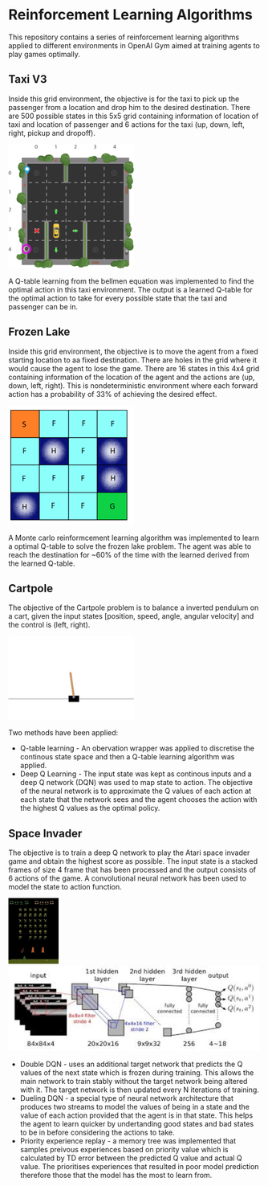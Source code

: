 # Reinforcement Learning Algorithms
This repository contains a series of reinforcement learning algorithms applied to different environments in OpenAI Gym aimed at training agents to play games optimally.

## Taxi V3
Inside this grid environment, the objective is for the taxi to pick up the passenger from a location and drop him to the desired destination. There are 500 possible states in this 5x5 grid containing information of location of taxi and location of passenger and 6 actions for the taxi (up, down, left, right, pickup and dropoff).

<img src="./img/taxi.png" width="250" >

A Q-table learning from the bellmen equation was implemented to find the optimal action in this taxi environment. The output is a learned Q-table for the optimal action to take for every possible state that the taxi and passenger can be in. 

## Frozen Lake
Inside this grid environment, the objective is to move the agent from a fixed starting location to aa fixed destination. There are holes in the grid where it would cause the agent to lose the game. There are 16 states in this 4x4 grid containing information of the location of the agent and the actions are (up, down, left, right). This is nondeterministic environment where each forward action has a probability of 33% of achieving the desired effect. 

<img src="./img/Frozen_Lake.png" width="250">

A Monte carlo reinformcement learning algorithm was implemented to learn a optimal Q-table to solve the frozen lake problem. The agent was able to reach the destination for ~60% of the time with the learned derived from the learned Q-table. 

## Cartpole
The objective of the Cartpole problem is to balance a inverted pendulum on a cart, given the input states [position, speed, angle, angular velocity] and the control is (left, right). 

<img src="/img/cartpole.jpg" width="250">

Two methods have been applied:
* Q-table learning - An obervation wrapper was applied to discretise the continous state space and then a Q-table learning algorithm was applied. 
* Deep Q Learning - The input state was kept as continous inputs and a deep Q network (DQN) was used to map state to action. The objective of the neural network is to approximate the Q values of each action at each state that the network sees and the agent chooses the action with the highest Q values as the optimal policy. 

## Space Invader
The objective is to train a deep Q network to play the Atari space invader game and obtain the highest score as possible. The input state is a stacked frames of size 4 frame that has been processed and the output consists of 6 actions of the game. A convolutional neural network has been used to model the state to action function. 

<img src="/img/poster.jpg" width="100"> <img src="/img/dqn.jpg" width="500">

* Double DQN - uses an additional target network that predicts the Q values of the next state which is frozen during training. This allows the main network to train stably without the target network being altered with it. The target network is then updated every N iterations of training. 
* Dueling DQN - a special type of neural network architecture that produces two streams to model the values of being in a state and the value of each action provided that the agent is in that state. This helps the agent to learn quicker by undertanding good states and bad states to be in before considering the actions to take. 
* Priority experience replay - a memory tree was implemented that samples preivous experiences based on priority value which is calculated by TD error between the predicted Q value and actual Q value. The prioritises experiences that resulted in poor model prediction therefore those that the model has the most to learn from. 
